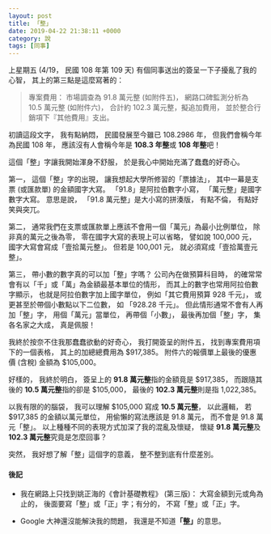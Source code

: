 ```yaml
---
layout: post
title: 「整」
date: 2019-04-22 21:38:11 +0000
category: 說
tags: [同事]
---
```


上星期五 (4/19， 民國 108 年第 109 天) 有個同事送出的簽呈一下子擾亂了我的心智，
其上的第三點是這麼寫著的：

> 專案費用： 市場調查為 91.8 萬元整 (如附件五)，
網路口碑監測分析為 10.5 萬元整 (如附件六)，
合計約 102.3 萬元整，擬追加費用，
並於整合行銷項下『其他費用』支出。

初讀這段文字，
我有點納悶，
民國發展至今雖已 108.2986 年，
但我們會稱今年為民國 108 年，
應該沒有人會稱今年是 <b>108.3 年整</b>或 <b>108 年整</b>吧！

<!--more-->


這個「整」字讓我開始渾身不舒服，
於是我心中開始充滿了蠢蠢的好奇心。

第一，
這個「整」字的出現，
讓我想起大學所修習的「票據法」，
其中一幕是支票 (或匯款單) 的金額國字大寫。
「91.8」是阿拉伯數字小寫，
「萬元整」是國字數字大寫。
意思是說，
「91.8 萬元整」是大小寫的拼湊版，
有點不倫，
有點好笑與突兀。

第二，
通常我們在支票或匯款單上應該不會用一個「萬元」為最小比例單位，
除非真的萬元之後為零，
零在國字大寫的表現上可以省略，
譬如說 100,000 元，
國字大寫會寫成「壹拾萬元整」。
但若是 100,001 元，
就必須寫成「壹拾萬壹元整」。

第三，
帶小數的數字真的可以加「整」字嗎？
公司內在做預算科目時，
的確常常會有以「千」或「萬」為金額最基本單位的情形，
而其上的數字也常用阿拉伯數字顯示，
也就是阿拉伯數字加上國字單位，
例如「其它費用預算 928 千元」，
或更甚至於帶個小數點以下二位數，
如 「928.28 千元」。
但此情形通常不會有人再加「整」字，
用個「萬元」當單位，
再帶個「小數」，
最後再加個「整」字，
集各名家之大成，
真是佩服！

我終於按奈不住我那蠢蠢欲動的好奇心，
我打開簽呈的附件五，
找到專案費用項下的一個表格，
其上的加總總費用為 $917,385。
附件六的報價單上最後的優惠價 (含稅) 金額為 $105,000。

好樣的，
我終於明白，
簽呈上的 <b>91.8 萬元整</b>指的金額竟是 $917,385，
而跟隨其後的 <b>10.5 萬元整</b>指的卻是 $105,000，
最後的 <b>102.3 萬元整</b>則是指 1,022,385。

以我有限的的腦袋，
我可以理解 $105,000 寫成 <b>10.5 萬元整</b>，
以此邏輯，
若 $917,385 的金額以萬元單位，
用偷懶的寫法應該是 91.8 萬元，
而不會是 91.8 萬元「整」。
以上種種不同的表現方式加深了我的混亂及懷疑，
懷疑 <b>91.8 萬元整</b>及 <b>102.3 萬元整</b>究竟是怎麼回事？

突然，
我好想了解「整」這個字的意義，
整不整到底有什麼差別。


#### 後記

- 我在網路上只找到姚正海的《會計基礎教程》 (第三版)： 大寫金額到元或角為止的，
後面要寫「整」或「正」字；有分的，
不寫「整」或「正」字。

- Google 大神還沒能解決我的問題，
我還是不知道<b>「整」</b>的意思。
